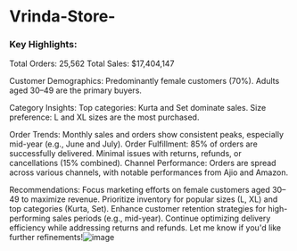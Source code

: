 # Vrinda-Store-






### Key Highlights:
Total Orders: 25,562
Total Sales: $17,404,147

Customer Demographics: 
Predominantly female customers (70%).
Adults aged 30–49 are the primary buyers.

Category Insights:
Top categories: Kurta and Set dominate sales.
Size preference: L and XL sizes are the most purchased.

Order Trends:
Monthly sales and orders show consistent peaks, especially mid-year (e.g., June and July).
Order Fulfillment:
85% of orders are successfully delivered.
Minimal issues with returns, refunds, or cancellations (15% combined).
Channel Performance:
Orders are spread across various channels, with notable performances from Ajio and Amazon.

Recommendations:
Focus marketing efforts on female customers aged 30–49 to maximize revenue.
Prioritize inventory for popular sizes (L, XL) and top categories (Kurta, Set).
Enhance customer retention strategies for high-performing sales periods (e.g., mid-year).
Continue optimizing delivery efficiency while addressing returns and refunds.
Let me know if you'd like further refinements!![image](https://github.com/user-attachments/assets/2f03fda1-82db-4974-a941-17c2ed99087b)
